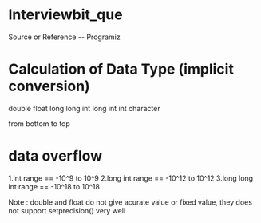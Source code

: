 # Interviewbit_que
Source or Reference -- Programiz



# Calculation of Data Type (implicit conversion)

double
float
long long int
long int
int
character

from bottom to top 
   
   
# data overflow 
1.int range ==             -10^9 to 10^9
2.long int range ==        -10^12  to 10^12
3.long long int range ==   -10^18 to 10^18

Note : double and float do not give acurate value or fixed value, they does not support setprecision() very well
   
